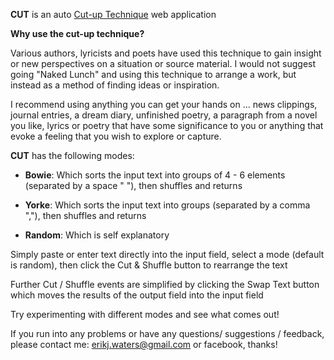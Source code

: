 **CUT** is an auto [Cut-up Technique](https://en.wikipedia.org/wiki/Cut-up_technique) web application 

**Why use the cut-up technique?**

Various authors, lyricists and poets have used this technique to gain insight or new perspectives on a situation or source material. I would not suggest going "Naked Lunch" and using this technique to arrange a work, but instead as a method of finding ideas or inspiration.

I recommend using anything you can get your hands on ... news clippings, journal entries, a dream diary, unfinished poetry, a paragraph from a novel you like, lyrics or poetry that have some significance to you or anything that evoke a feeling that you wish to explore or capture.

**CUT** has the following modes:

* **Bowie**: Which sorts the input text into groups of 4 - 6 elements (separated by a space " "), then shuffles and returns
 
* **Yorke**: Which sorts the input text into groups (separated by a comma ","), then shuffles and returns
 
* **Random**: Which is self explanatory

Simply paste or enter text directly into the input field, select a mode (default is random), then click the Cut & Shuffle button to rearrange the text

Further Cut / Shuffle events are simplified by clicking the Swap Text button which moves the results of the output field into the input field

Try experimenting with different modes and see what comes out!

If you run into any problems or have any questions/ suggestions / feedback, please contact me: erikj.waters@gmail.com or facebook, thanks!
